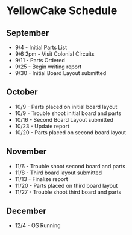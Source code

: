 # YellowCake Schedule

## September

- 9/4 - Initial Parts List
- 9/6 2pm - Visit Colonial Circuits
- 9/11 - Parts Ordered
- 9/25 - Begin writing report
- 9/30 - Initial Board Layout submitted

## October

- 10/9 - Parts placed on initial board layout
- 10/9 - Trouble shoot initial board and parts
- 10/16 - Second Board Layout submitted
- 10/23 - Update report
- 10/20 - Parts placed on second board layout

## November

- 11/6 - Trouble shoot second board and parts
- 11/8 - Third board layout submitted
- 11/13 - Finalize report
- 11/20 - Parts placed on third board layout
- 11/27 - Trouble shoot third board and parts

## December

- 12/4 - OS Running
